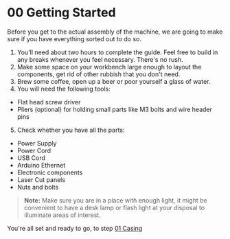 00 Getting Started
==================

Before you get to the actual assembly of the machine, we are going to make sure if you have everything sorted out to do so.

1. You'll need about two hours to complete the guide. Feel free to build in any breaks whenever you feel necessary. There's no rush.
2. Make some space on your workbench large enough to layout the components, get rid of other rubbish that you don't need.
3. Brew some coffee, open up a beer or poor yourself a glass of water.
4. You will need the following tools:
  - Flat head screw driver
  - Pliers (optional) for holding small parts like M3 bolts and wire header pins
5. Check whether you have all the parts:
  - Power Supply
  - Power Cord
  - USB Cord
  - Arduino Ethernet
  - Electronic components
  - Laser Cut panels
  - Nuts and bolts

> **Note:** Make sure you are in a place with enough light, it might be convenient to have a desk lamp or flash light at your disposal to illuminate areas of interest.

You're all set and ready to go, to step [01 Casing][1]

[1]: https://github.com/PieterVanBoheemen/RWXBioFuge/blob/master/Docs/Assembly/01-Casing.md
